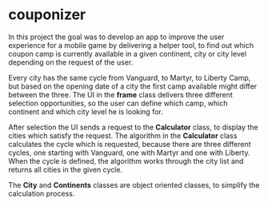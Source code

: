 # couponizer

In this project the goal was to develop an app to improve the user experience for a mobile game by delivering a helper tool, to find out which coupon camp is currently available in a given continent, city or city level depending on the request of the user. 

Every city has the same cycle from Vanguard, to Martyr, to Liberty Camp, but based on the opening date of a city the first camp available might differ between the three.
The UI in the **frame** class delivers three different selection opportunities, so the user can define which camp, which continent and which city level he is looking for.

After selection the UI sends a request to the **Calculator** class, to display the cities which satisfy the request. The algorithm in the **Calculator** class calculates the cycle which is requested, because there are three different cycles, one starting with Vanguard, one with Martyr and one with Liberty. When the cycle is defined, the algorithm works through the city list and returns all cities in the given cycle. 

The **City** and **Continents** classes are object oriented classes, to simplify the calculation process.
